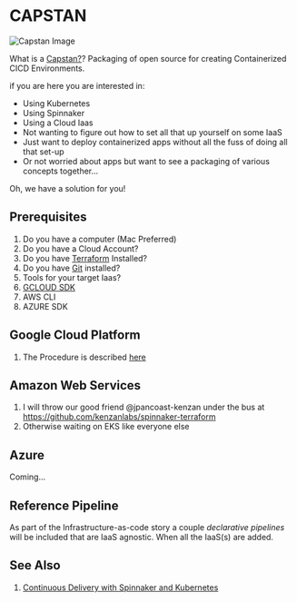 # CAPSTAN

![Capstan Image](https://upload.wikimedia.org/wikipedia/commons/thumb/e/ea/Star_of_India_capstan_1.JPG/320px-Star_of_India_capstan_1.JPG)

What is a [Capstan?](https://en.wikipedia.org/wiki/Capstan_(nautical))?
Packaging of open source for creating Containerized CICD Environments.

if you are here you are interested in:
- Using Kubernetes
- Using Spinnaker
- Using a Cloud Iaas
- Not wanting to figure out how to set all that up yourself on some IaaS
- Just want to deploy containerized apps without all the fuss of doing all that set-up
- Or not worried about apps but want to see a packaging of various concepts together...

Oh, we have a solution for you!


## Prerequisites

1. Do you have a computer (Mac Preferred)
1. Do you have a Cloud Account?
1. Do you have [Terraform](https://www.terraform.io/) Installed?
1. Do you have [Git](https://git-scm.com/book/en/v2/Getting-Started-Installing-Git) installed?
1. Tools for your target Iaas?
  1. [GCLOUD SDK](https://cloud.google.com/sdk/downloads)
  1. AWS CLI
  1. AZURE SDK

## Google Cloud Platform

1. The Procedure is described  [here](./gcp/README.md)

## Amazon Web Services

1. I will throw our good friend @jpancoast-kenzan under the bus at https://github.com/kenzanlabs/spinnaker-terraform
1. Otherwise waiting on EKS like everyone else

## Azure

Coming...

## Reference Pipeline

As part of the Infrastructure-as-code story a couple *declarative pipelines* will be included that are IaaS agnostic. When all the IaaS(s) are added.

## See Also

1. [Continuous Delivery with Spinnaker and Kubernetes](http://continuousdelivery.kenzan.com/)





